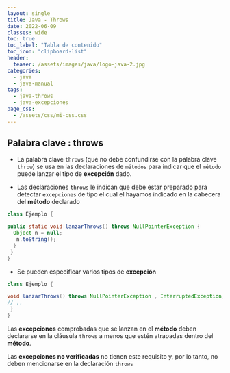 ```yaml
---
layout: single
title: Java - Throws
date: 2022-06-09
classes: wide
toc: true
toc_label: "Tabla de contenido"
toc_icon: "clipboard-list"
header:
  teaser: /assets/images/java/logo-java-2.jpg
categories:
  - java
  - java-manual
tags:
  - java-throws
  - java-excepciones
page_css: 
  - /assets/css/mi-css.css
---
```


## Palabra clave : throws

* La palabra clave ``throws`` (que no debe confundirse con la palabra clave ``throw``) se usa en las declaraciones de ``métodos`` para indicar que el ``método`` puede lanzar el tipo de **excepción** dado.

* Las declaraciones ``throws`` le indican que debe estar preparado para detectar ``excepciones`` de tipo el cual el hayamos indicado en la cabecera del **método** declarado

```java
class Ejemplo {

public static void lanzarThrows() throws NullPointerException {
  Object n = null;
   n.toString();
  }
 }
}
```

* Se pueden especificar varios tipos de **excepción**

```java
class Ejemplo {

void lanzarThrows() throws NullPointerException , InterruptedException, TimeOutException {
// ..
 }
}
```

Las **excepciones** comprobadas que se lanzan en el **método** deben declararse en la cláusula ``throws`` a menos que estén atrapadas dentro del **método**.

Las **excepciones no verificadas** no tienen este requisito y, por lo tanto, no deben mencionarse en la declaración ``throws``
